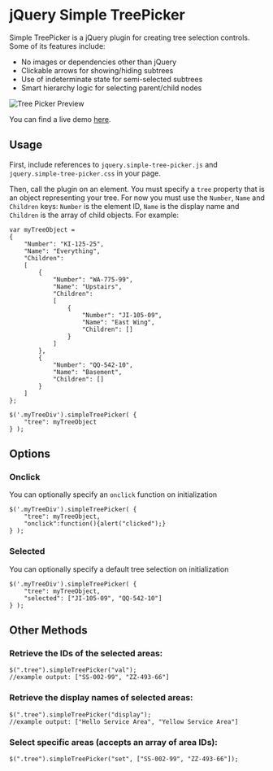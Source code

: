 # jQuery Simple TreePicker

Simple TreePicker is a jQuery plugin for creating tree selection controls. Some of its features include:

 * No images or dependencies other than jQuery
 * Clickable arrows for showing/hiding subtrees
 * Use of indeterminate state for semi-selected subtrees
 * Smart hierarchy logic for selecting parent/child nodes

![Tree Picker Preview](http://simpletreepicker.alexmeub.com/tree-preview.PNG)

You can find a live demo [here](http://simpletreepicker.alexmeub.com).

## Usage

First, include references to `jquery.simple-tree-picker.js` and `jquery.simple-tree-picker.css` in your page.

Then, call the plugin on an element. You must specify a `tree` property that is an object representing your tree. For now you must use the `Number`, `Name` and `Children` keys: `Number` is the element ID, `Name` is the display name and `Children` is the array of child objects. For example:

    var myTreeObject =
    {
        "Number": "KI-125-25",
        "Name": "Everything",
        "Children":
        [
            {
                "Number": "WA-775-99",
                "Name": "Upstairs",
                "Children":
                [
                    {
                        "Number": "JI-105-09",
                        "Name": "East Wing",
                        "Children": []
                    }
                ]
            },
            {
                "Number": "QQ-542-10",
                "Name": "Basement",
                "Children": []
            }
        ]
    };

    $('.myTreeDiv').simpleTreePicker( {
        "tree": myTreeObject
    } );


## Options

### Onclick

You can optionally specify an `onclick` function on initialization

    $('.myTreeDiv').simpleTreePicker( {
        "tree": myTreeObject,
		"onclick":function(){alert("clicked");}
    } );
	
### Selected

You can optionally specify a default tree selection on initialization
	
	$('.myTreeDiv').simpleTreePicker( {
        "tree": myTreeObject,
		"selected": ["JI-105-09", "QQ-542-10"]
    } );
 

## Other Methods

### Retrieve the IDs of the selected areas:

    $(".tree").simpleTreePicker("val");
    //example output: ["SS-002-99", "ZZ-493-66"]

### Retrieve the display names of selected areas:

    $(".tree").simpleTreePicker("display");
    //example output: ["Hello Service Area", "Yellow Service Area"]

### Select specific areas (accepts an array of area IDs):

    $(".tree").simpleTreePicker("set", ["SS-002-99", "ZZ-493-66"]);